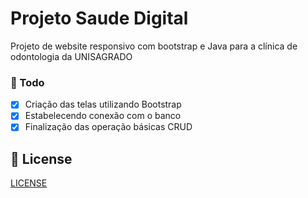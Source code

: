 # Projeto Saude Digital

Projeto de website responsivo com bootstrap e Java para a clínica de odontologia da UNISAGRADO

### 📝 Todo


- [x] Criação das telas utilizando Bootstrap
- [x] Estabelecendo conexão com o banco
- [x] Finalização das operação básicas CRUD

## 📝 License

[LICENSE](LICENSE) 

